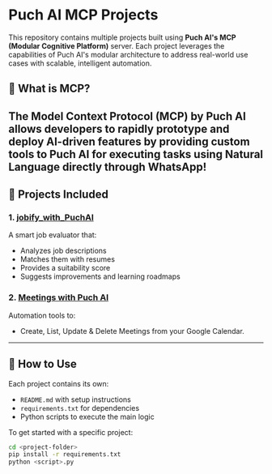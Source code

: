 # Puch AI MCP Projects

This repository contains multiple projects built using **Puch AI's MCP (Modular Cognitive Platform)** server. Each project leverages the capabilities of Puch AI's modular architecture to address real-world use cases with scalable, intelligent automation.

## 🧠 What is MCP?

The **Model Context Protocol (MCP)** by Puch AI allows developers to rapidly prototype and deploy AI-driven features by providing custom tools to Puch AI for executing tasks using Natural Language directly through WhatsApp! 
---

## 📂 Projects Included

### 1. [jobify_with_PuchAI](./jobify_with_PuchAI/)
A smart job evaluator that:
- Analyzes job descriptions
- Matches them with resumes
- Provides a suitability score
- Suggests improvements and learning roadmaps

### 2. [Meetings with Puch AI](./Meetings%20with%20Puch%20AI/)
Automation tools to:
- Create, List, Update & Delete Meetings from your Google Calendar.
  
---

## 📌 How to Use

Each project contains its own:
- `README.md` with setup instructions
- `requirements.txt` for dependencies
- Python scripts to execute the main logic

To get started with a specific project:
```bash
cd <project-folder>
pip install -r requirements.txt
python <script>.py
